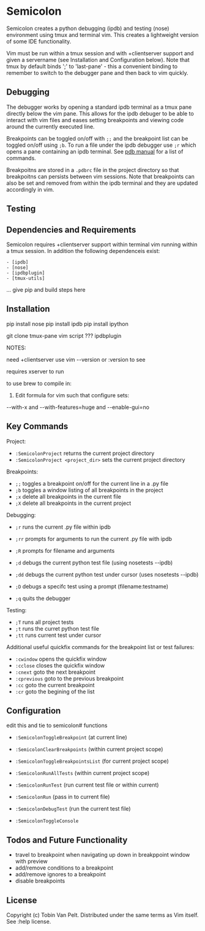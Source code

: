 Semicolon
=========

Semicolon creates a python debugging (ipdb) and testing (nose) environment
using tmux and terminal vim.  This creates a lightweight version of some IDE
functionality.

Vim must be run within a tmux session and with +clientserver support and given
a servername (see Installation and Configuration below). Note that tmux by
default binds ';' to 'last-pane' - this a convenient binding to remember to
switch to the debugger pane and then back to vim quickly.


Debugging
---------

The debugger works by opening a standard ipdb terminal as a tmux pane directly
below the vim pane.  This allows for the ipdb debuger to be able to interact
with vim files and eases setting breakpoints and viewing code around the
currently executed line.

Breakpoints can be toggled on/off with `;;` and the breakpoint list can be
toggled on/off using `;b`.  To run a file under the ipdb debugger use `;r`
which opens a pane containing an ipdb terminal. See [pdb
manual](http://docs.python.org/2/library/pdb.html) for a list of commands.

Breakpoitns are stored in a `.pdbrc` file in the project directory so that
breakpoitns can persists between vim sessions. Note that breakpoints can also
be set and removed from within the ipdb terminal and they are updated
accordingly in vim. 


Testing
-------







Dependencies and Requirements
-----------------------------

Semicolon requires +clientserver support within terminal vim running within a
tmux session.  In addition the following dependenceis exist: 
    
    - [ipdb]
    - [nose]
    - [ipdbplugin]
    - [tmux-utils]

... give pip and build steps here 


Installation
------------

pip install nose
pip install ipdb
pip install ipython

git clone tmux-pane
vim script ???
ipdbplugin


NOTES: 

need +clientserver use vim --version or :version to see

requires xserver to run

to use brew to compile in:

1. Edit formula for vim such that configure sets:

--with-x and --with-features=huge and --enable-gui=no


Key Commands
------------

Project:

- `:SemicolonProject` returns the current project directory
- `:SemicolonProject <project_dir>` sets the current project directory


Breakpoints:

- `;;`  toggles a breakpoint on/off for the current line in a .py file
- `;b`  toggles a window listing of all breakpoints in the project 
- `;x`  delete all breakpoints in the current file
- `;X` delete all breakpoints in the current project


Debugging:

- `;r`  runs the current .py file within ipdb
- `;rr` prompts for arguments to run the current .py file with ipdb
- `;R`  prompts for filename and arguments 

- `;d`  debugs the current python test file (using nosetests --ipdb)
- `;dd` debugs the current python test under cursor (uses nosetests --ipdb)
- `;D`  debugs a specifc test using a prompt (filename:testname)

- `;q`  quits the debugger


Testing:

- `;T`  runs all project tests
- `;t`  runs the curret python test file
- `;tt` runs current test under cursor


Additional useful quickfix commands for the breakpoint list or test failures:

- `:cwindow` opens the quickfix window
- `:cclose` closes the quickfix window
- `:cnext` goto the next breakpoint
- `:cprevious` goto to the previous breakpoint
- `:cc` goto the current breakpoint
- `:cr` goto the begining of the list

    
Configuration
-------------

edit this and tie to semicolon# functions

- `:SemicolonToggleBreakpoint` (at current line)
- `:SemicolonClearBreakpoints` (within current project scope)
- `:SemicolonToggleBreakpointsList` (for current project scope)

- `:SemicolonRunAllTests` (within current project scope)
- `:SemicolonRunTest` <test> (run current test file or <test> within current) 

- `:SemicolonRun` <arguments> (pass in <arguments> to current file)
- `:SemicolonDebugTest` (run the current test file)

- `:SemicolonToggleConsole`



Todos and Future Functionality
------------------------------

- travel to breakpoint when navigating up down in breakppoint window with
  preview
- add/remove conditions to a breakpoint 
- add/remove ignores to a breakpoint
- disable breakpoints


License
-------
Copyright (c) Tobin Van Pelt. Distributed under the same terms as Vim itself.
See :help license.


